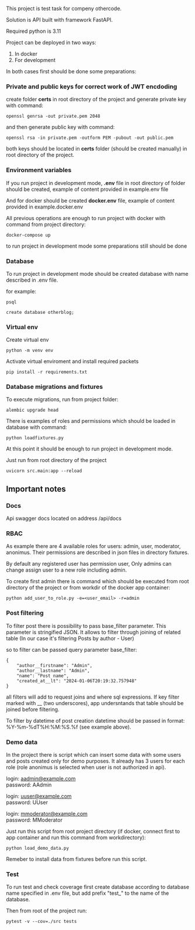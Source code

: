This project is test task for compeny othercode.

Solution is API built with framework FastAPI.

Required python is 3.11

Project can be deployed in two ways:

1. In docker
2. For development

In both cases first should be done some preparations:

### Private and public keys for correct work of JWT encdoding

create folder **certs** in root directory of the project and generate private key with command:

```shell
openssl genrsa -out private.pem 2048
```

and then generate public key with command:

```shell
openssl rsa -in private.pem -outform PEM -pubout -out public.pem
```

both keys should be located in **certs** folder (should be created manually) in root directory of the project.

### Environment variables

If you run project in development mode, **.env** file in root directory of folder should be created, example of content provided in example.env file

And for docker should be created **docker.env** file, example of content provided in example.docker.env

All previous operations are enough to run project with docker with command from project directory:

```shell
docker-compose up
```

to run project in development mode some preparations still should be done

### Database

To run project in development mode should be created database with name described in .env file.

for example:

```shell
psql
```

```shell
create database otherblog;
```

### Virtual env

Create virtual env

```shell
python -m venv env
```

Activate virtual enviroment and install required packets

```shell
pip install -r requirements.txt
```

### Database migrations and fixtures

To execute migrations, run from project folder:

```shell
alembic upgrade head
```

There is examples of roles and permissions which should be loaded
in database with command:

```shell
python loadfixtures.py
```

At this point it should be enough to run project in development mode.

Just run from root directory of the project

```shell
uvicorn src.main:app --reload
```

## Important notes

### Docs

Api swagger docs located on address /api/docs

### RBAC

As example there are 4 available roles for users: admin, user, moderator, anonimus. Their permissions are described in json files in directory fixtures.

By default any registered user has permission user, Only admins can change assign user to a new role including admin.

To create first admin there is command which should be executed from root directory of the project or from workdir of the docker app container:

```shell
python add_user_to_role.py -e=<user_email> -r=admin
```

### Post filtering

To filter post there is possibility to pass base_filter parameter. This parameter
is stringified JSON. It allows to filter through joining of related table (In our case it's filtering Posts by author - User)

so to filter can be passed query parameter base_filter:

```
{
    "author__firstname": "Admin",
    "author__lastname": "Admin",
    "name": "Post name",
    "created_at__lt": "2024-01-06T20:19:32.757948"
}
```

all filters will add to request joins and where sql expressions. If key filter
marked with \_\_ (two underscores), app undersntands that table should be joined before filtering.

To filter by datetime of post creation datetime should be passed in format: %Y-%m-%dT%H:%M:%S.%f (see example above).

### Demo data

In the project there is script which can insert some data with some users and posts created only for demo purposes. It already has 3 users for each role (role anonimus is selected when user is not authorized in api).

login: aadmin@example.com  
password: AAdmin

login: uuser@example.com  
password: UUser

login: mmoderator@example.com  
password: MModerator

Just run this script from root project directory (if docker, connect first to app container and run this command from workdirectory):

```shell
python load_demo_data.py
```

Remeber to install data from fixtures before run this script.

### Test

To run test and check coverage first create database according to database name specified in .env file, but add prefix "test\_" to the name of the database.

Then from root of the project run:

```shell
pytest -v --cov=./src tests
```
